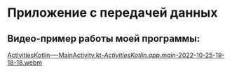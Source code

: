# Приложение с передачей данных

## Видео-пример работы моей программы:

[ActivitiesKotlin-–-MainActivity.kt-_ActivitiesKotlin.app.main_-2022-10-25-19-18-18.webm](https://user-images.githubusercontent.com/55315647/197829471-3cc27927-49c9-4718-957e-9f9c9e210fb6.webm)
